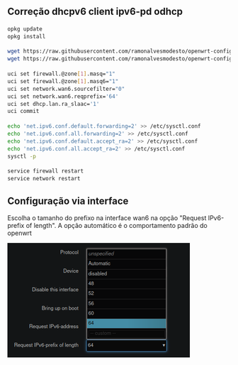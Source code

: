 ## Correção dhcpv6 client ipv6-pd odhcp
``` bash
opkg update
opkg install 

wget https://raw.githubusercontent.com/ramonalvesmodesto/openwrt-config/refs/heads/main/ipv6_odhcp/dhcpv6.script -O /lib/netifd/dhcpv6.script
wget https://raw.githubusercontent.com/ramonalvesmodesto/openwrt-config/refs/heads/main/ipv6_odhcp/dhcpv6.sh -O /lib/netifd/proto/dhcpv6.sh

uci set firewall.@zone[1].masq="1"
uci set firewall.@zone[1].masq6="1"
uci set network.wan6.sourcefilter="0"
uci set network.wan6.reqprefix='64'
uci set dhcp.lan.ra_slaac='1'
uci commit

echo 'net.ipv6.conf.default.forwarding=2' >> /etc/sysctl.conf
echo 'net.ipv6.conf.all.forwarding=2' >> /etc/sysctl.conf
echo 'net.ipv6.conf.default.accept_ra=2' >> /etc/sysctl.conf
echo 'net.ipv6.conf.all.accept_ra=2' >> /etc/sysctl.conf
sysctl -p

service firewall restart
service network restart
```
## Configuração via interface
Escolha o tamanho do prefixo na interface wan6 na opção "Request IPv6-prefix of length". A opção automático é o comportamento padrão do openwrt

![IPV6](https://github.com/ramonalvesmodesto/openwrt-config/blob/main/ipv6_odhcp/Captura%20de%20tela%20de%202024-10-20%2013-32-18.png)
